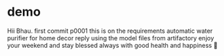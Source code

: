 # demo
Hii
Bhau.
first commit p0001
this is on the requirements 
automatic water purifier for home decor 
reply using the model files from artifactory 
enjoy your weekend and stay blessed always with good health and happiness 💖 
